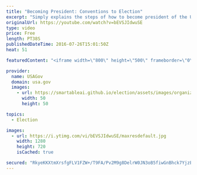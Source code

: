 ```yaml
---
title: "Becoming President: Conventions to Election"
excerpt: "Simply explains the steps of how to become president of the U.S. from the national conventions to the election.  For more information, go to https://kids.usa.gov/president/index.shtml"
originalUrl: https://youtube.com/watch?v=bEVSJIdwuSE
type: video
price: Free
length: PT38S
publishedDateTime: 2016-07-26T15:01:50Z
heat: 51

featuredContent: "<iframe width=\"800\" height=\"500\" frameborder=\"0\" src=\"https://www.youtube.com/embed/bEVSJIdwuSE\" allow=\"accelerometer; autoplay; encrypted-media; gyroscope; picture-in-picture\" allowfullscreen></iframe>"

provider:
  name: USAGov
  domain: usa.gov
  images:
    - url: https://smartableai.github.io/election/assets/images/organizations/usa.gov-50x50.jpg
      width: 50
      height: 50

topics:
  - Election

images:
  - url: https://i.ytimg.com/vi/bEVSJIdwuSE/maxresdefault.jpg
    width: 1280
    height: 720
    isCached: true

secured: "RkyeKKXtmXrsfgFLV1FZW+/T9FA/Pv2M9g8DelrW0JN3oB5fiwGnBhck7YjzEKEjjY46p1ytId8v1f84vhnQ7u9/Jw2N6UqOsPHrEFMOGqJbBJWLA0Ow16WC2KCJMy/tOviAsI8nAx0iG09ZOUlEyyhzADlxGhleesSJrx2VyTMMlGSiHC94g1Xeb5WE6StnU/LgEa/fGo7a7DlNVvuc15JQN65khitoP7FkIlUt9nmtbtEO7JeJ1v70R+VXAuqH41pbZOmAC6f6rXUR+kuI4yjX+g6kVZbxJssZruRiUYoBuspOGrIunSNCP5sPpf1nFqjZauhdfW2Jn1Ii2SbISGOVm+/PhXc9f9ssVvujf28tFVKyFj/dznp4UKf8CDyEVj92o22w4JsJpuLYkdNFZA==;rCqgPzJf7oJt1DtjYocz6g=="
---
```


